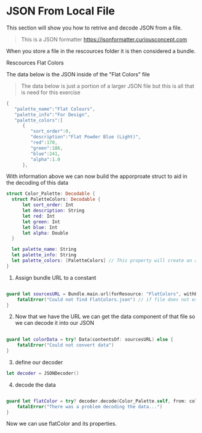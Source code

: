# JSON From Local File

This section will show you how to retrive and decode JSON from a file.

> This is a JSON formatter https://jsonformatter.curiousconcept.com 

 When you store a file in the rescources folder it is then considered a bundle.
 
 Rescources
    Flat Colors 

The data below is the JSON inside of the "Flat Colors" file
> The data below is just a portion of a larger JSON file but this is all that is need for this exercise

``` swift
{
   "palette_name":"Flat Colours",
   "palette_info":"For Design",
   "palette_colors":[
      {
         "sort_order":0,
         "description":"Flat Powder Blue (Light)",
         "red":170,
         "green":186,
         "blue":241,
         "alpha":1.0
      },

```
  With information above we can now build the apporproate struct to aid in the decoding of this data
  
  ``` swift
  struct Color_Palette: Decodable {
    struct PaletteColors: Decodable {
        let sort_order: Int
        let description: String
        let red: Int
        let green: Int
        let blue: Int
        let alpha: Double
    }

    let palette_name: String
    let palette_info: String
    let palette_colors: [PaletteColors] // This property will create an array of PaletteColors 
}
```
  
  
  1. Assign bundle URL to a constant

``` swift

guard let sourcesURL = Bundle.main.url(forResource: "FlatColors", withExtension: "json") else {
    fatalError("Could not find FlatColors.json") // if file does not exist
}
 ```
 
  2. Now that we have the URL we can get the data component of that file so we can decode it into our JSON

``` swift
 
guard let colorData = try? Data(contentsOf: sourcesURL) else {
    fatalError("Could not convert data")
}
```


3. define our decoder

``` swift
let decoder = JSONDecoder()
```

4. decode the data

``` swift

guard let flatColor = try? decoder.decode(Color_Palette.self, from: colorData) else {
    fatalError("There was a problem decoding the data...")
}
``` 

Now we can use flatColor and its properties. 

  
  
  
  
  
